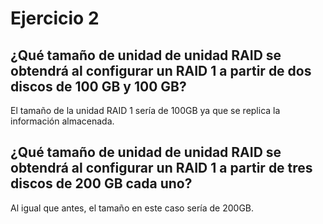 # Ejercicio 2

## ¿Qué tamaño de unidad de unidad RAID se obtendrá al configurar un RAID 1 a partir de dos discos de 100 GB y 100 GB?

El tamaño de la unidad RAID 1 sería de 100GB ya que se replica la información almacenada.

## ¿Qué tamaño de unidad de unidad RAID se obtendrá al configurar un RAID 1 a partir de tres discos de 200 GB cada uno?

Al igual que antes, el tamaño en este caso sería de 200GB.
